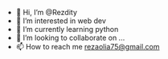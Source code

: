 - 👋 Hi, I’m @Rezdity
- 👀 I’m interested in web dev
- 🌱 I’m currently learning python
- 💞️ I’m looking to collaborate on ...
- 📫 How to reach me rezaolia75@gmail.com

<!---
Rezdity/Rezdity is a ✨ special ✨ repository because its `README.md` (this file) appears on your GitHub profile.
You can click the Preview link to take a look at your changes.
--->
